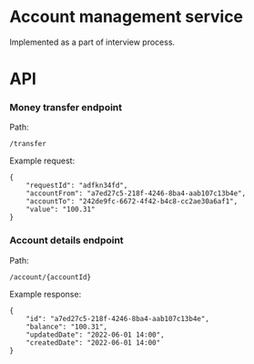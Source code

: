 # Account management service

Implemented as a part of interview process.

# API

### Money transfer endpoint

Path:

```
/transfer
```

Example request:

```
{
    "requestId": "adfkn34fd",
    "accountFrom": "a7ed27c5-218f-4246-8ba4-aab107c13b4e",
    "accountTo": "242de9fc-6672-4f42-b4c8-cc2ae30a6af1",
    "value": "100.31"
}
```

### Account details endpoint

Path:

```
/account/{accountId}
```

Example response:

```
{
    "id": "a7ed27c5-218f-4246-8ba4-aab107c13b4e",
    "balance": "100.31",
    "updatedDate": "2022-06-01 14:00",
    "createdDate": "2022-06-01 14:00"
}
```